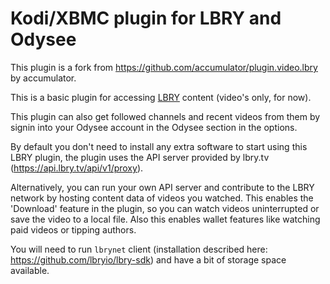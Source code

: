 # Kodi/XBMC plugin for LBRY and Odysee

This plugin is a fork from https://github.com/accumulator/plugin.video.lbry by accumulator.

This is a basic plugin for accessing [LBRY](https://lbry.com) content (video's only, for now).

This plugin can also get followed channels and recent videos from them by signin into your Odysee account in the Odysee section in the options.

By default you don't need to install any extra software to start using this LBRY plugin, the plugin uses the API server provided by lbry.tv (https://api.lbry.tv/api/v1/proxy).

Alternatively, you can run your own API server and contribute to the LBRY network by hosting content data of videos you watched. This enables the 'Download' feature in the plugin, so you can watch videos uninterrupted or save the video to a local file. Also this enables wallet features like watching paid videos or tipping authors.

You will need to run `lbrynet` client (installation described here: https://github.com/lbryio/lbry-sdk) and have a bit of storage space available.
